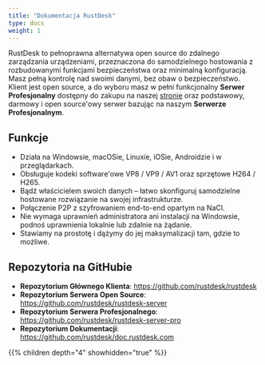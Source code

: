 ```yaml
---
title: "Dokumentacja RustDesk"
type: docs
weight: 1
---
```


RustDesk to pełnoprawna alternatywa open source do zdalnego zarządzania urządzeniami, przeznaczona do samodzielnego hostowania z rozbudowanymi funkcjami bezpieczeństwa oraz minimalną konfiguracją. Masz pełną kontrolę nad swoimi danymi, bez obaw o bezpieczeństwo. Klient jest open source, a do wyboru masz w pełni funkcjonalny **Serwer Profesjonalny** dostępny do zakupu na naszej [stronie](https://rustdesk.com) oraz podstawowy, darmowy i open source'owy serwer bazując na naszym **Serwerze Profesjonalnym**.

## Funkcje
- Działa na Windowsie, macOSie, Linuxie, iOSie, Androidzie i w przeglądarkach.
- Obsługuje kodeki software'owe VP8 / VP9 / AV1 oraz sprzętowe H264 / H265.
- Bądź właścicielem swoich danych – łatwo skonfiguruj samodzielne hostowane rozwiązanie na swojej infrastrukturze.
- Połączenie P2P z szyfrowaniem end-to-end opartym na NaCl.
- Nie wymaga uprawnień administratora ani instalacji na Windowsie, podnoś uprawnienia lokalnie lub zdalnie na żądanie.
- Stawiamy na prostotę i dążymy do jej maksymalizacji tam, gdzie to możliwe.

## Repozytoria na GitHubie
- **Repozytorium Głównego Klienta**: https://github.com/rustdesk/rustdesk
- **Repozytorium Serwera Open Source**: https://github.com/rustdesk/rustdesk-server
- **Repozytorium Serwera Profesjonalnego**: https://github.com/rustdesk/rustdesk-server-pro
- **Repozytorium Dokumentacji**: https://github.com/rustdesk/doc.rustdesk.com

{{% children depth="4" showhidden="true" %}}
